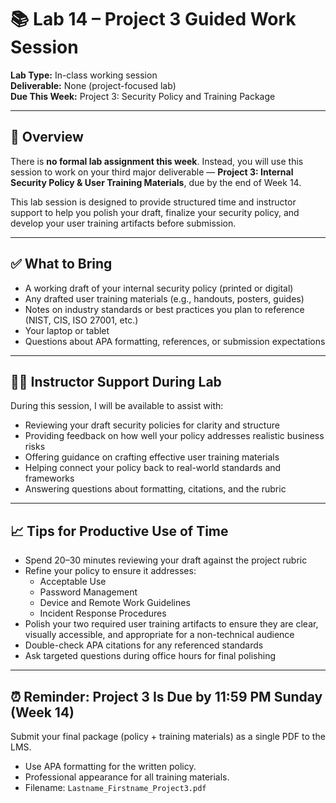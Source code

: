 # 📚 Lab 14 – Project 3 Guided Work Session

**Lab Type:** In-class working session  
**Deliverable:** None (project-focused lab)  
**Due This Week:** Project 3: Security Policy and Training Package

---

## 📅 Overview

There is **no formal lab assignment this week**. Instead, you will use this session to work on your third major deliverable — **Project 3: Internal Security Policy & User Training Materials**, due by the end of Week 14.

This lab session is designed to provide structured time and instructor support to help you polish your draft, finalize your security policy, and develop your user training artifacts before submission.

---

## ✅ What to Bring

- A working draft of your internal security policy (printed or digital)
- Any drafted user training materials (e.g., handouts, posters, guides)
- Notes on industry standards or best practices you plan to reference (NIST, CIS, ISO 27001, etc.)
- Your laptop or tablet
- Questions about APA formatting, references, or submission expectations

---

## 🧑‍💼 Instructor Support During Lab

During this session, I will be available to assist with:

- Reviewing your draft security policies for clarity and structure
- Providing feedback on how well your policy addresses realistic business risks
- Offering guidance on crafting effective user training materials
- Helping connect your policy back to real-world standards and frameworks
- Answering questions about formatting, citations, and the rubric

---

## 📈 Tips for Productive Use of Time

- Spend 20–30 minutes reviewing your draft against the project rubric
- Refine your policy to ensure it addresses:
  - Acceptable Use
  - Password Management
  - Device and Remote Work Guidelines
  - Incident Response Procedures
- Polish your two required user training artifacts to ensure they are clear, visually accessible, and appropriate for a non-technical audience
- Double-check APA citations for any referenced standards
- Ask targeted questions during office hours for final polishing

---

## ⏰ Reminder: Project 3 Is Due by 11:59 PM Sunday (Week 14)

Submit your final package (policy + training materials) as a single PDF to the LMS.

- Use APA formatting for the written policy.
- Professional appearance for all training materials.
- Filename: `Lastname_Firstname_Project3.pdf`

